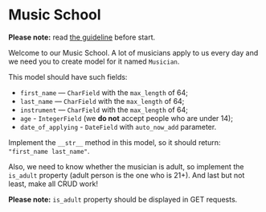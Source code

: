 # Music School

**Please note:** read [the guideline](https://github.com/mate-academy/py-task-guideline/blob/main/README.md)
before start.

Welcome to our Music School.
A lot of musicians apply to us every day and we need you to create model for it named `Musician`.

This model should have such fields:
* `first_name` — `CharField` with the `max_length` of 64;
* `last_name` — `CharField` with the `max_length` of 64;
* `instrument` — `CharField` with the `max_length` of 64;
* `age` - `IntegerField` (we **do not** accept people who are under 14);
* `date_of_applying` - `DateField` with `auto_now_add` parameter.

Implement the `__str__` method in this model, so it should return: `"first_name last_name"`.

Also, we need to know whether the musician is adult, so implement the `is_adult` property (adult person is the one who is 21+).
And last but not least, make all CRUD work!

**Please note:** `is_adult` property should be displayed in GET requests.
